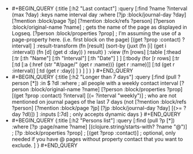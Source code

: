 - #+BEGIN_QUERY
  {:title [:h2 "Last contact"]
    :query [:find ?name ?interval (max ?day)
                 :keys name interval day
                 :where
                   [?jp :block/journal-day ?day]
                   [?mention :block/page ?jp]
                   [?mention :block/refs ?person]
                   [?person :block/original-name ?name] ; gets the name of the page as displayed in Logseq.
                   [?person :block/properties ?prop] ; I'm assuming the use of a page-property here. (i.e. first block on the page)
                   [(get ?prop :contact) ?interval]
    ]
    :result-transform (fn [result] 
      (sort-by 
        (juxt 
          (fn [i] (get i :interval)) 
          (fn [d] (get d :day)) 
        ) result)
    )
    :view (fn [rows]
      [:table 
        [:thead [:tr
          [:th "Name"]
          [:th "Interval"]
          [:th "Date"]
        ] ]
        [:tbody (for [r rows] [:tr
          [:td [:a {:href (str "#/page/" (get r :name))} (get r :name)]]
          [:td (get r :interval)]
          [:td (get r :day)]
        ] ) ]
      ]
    )
  }
  #+END_QUERY
- #+BEGIN_QUERY
  {:title [:h2 "Longer than 7 days"]
    :query [:find (pull ?person [*])
                 :in $ ?dl
                 :where
                   ; all people with a weekly contact interval
                   [?person :block/original-name ?name]
                   [?person :block/properties ?prop]
                   [(get ?prop :contact) ?interval]
                   [(= ?interval "weekly")]
                   ; who are not mentioned on journal pages of the last 7 days
                   (not [?mention :block/refs ?person]
                   [?mention :block/page ?jp]
                   [?jp :block/journal-day ?day]
                   [(>= ?day ?dl)])
    ]
    :inputs [:7d] ; only accepts dynamic days
  }
  #+END_QUERY
- #+BEGIN_QUERY
  {:title [:h2 "Persons list"]
    :query [:find (pull ?p [*])
      :where
        [?p :page/name ?name]
        [(clojure.string/starts-with? ?name "@")]
        ; [?p :block/properties ?prop]
        ; [(get ?prop :contact)] ; optional, only needed if you have @ pages without property contact that you want to exclude.
    ]
  }
  #+END_QUERY